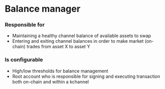# Balance manager

### Responsible for 

* Maintaining a healthy channel balance of available assets to swap
* Entering and exiting channel balances in order to make market (on-chain) trades from asset X to asset Y

### Is configurable

* High/low thresholds for balance management
* Root account who is responsible for signing and executing transaction both on-chain and within a kchannel

